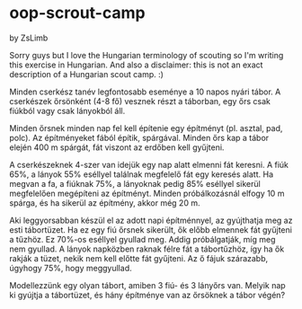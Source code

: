 # oop-scrout-camp
by ZsLimb

Sorry guys but I love the Hungarian terminology of scouting so I&#39;m writing this exercise in Hungarian.
And also a disclaimer: this is not an exact description of a Hungarian scout camp. :)

Minden cserkész tanév legfontosabb eseménye a 10 napos nyári tábor. A cserkészek őrsönként (4-8 fő)
vesznek részt a táborban, egy őrs csak fiúkból vagy csak lányokból áll.

Minden őrsnek minden nap fel kell építenie egy építményt (pl. asztal, pad, polc). Az építményeket fából
építik, spárgával. Minden őrs kap a tábor elején 400 m spárgát, fát viszont az erdőben kell gyűjteni.

A cserkészeknek 4-szer van idejük egy nap alatt elmenni fát keresni. A fiúk 65%, a lányok 55% eséllyel
találnak megfelelő fát egy keresés alatt. Ha megvan a fa, a fiúknak 75%, a lányoknak pedig 85% eséllyel
sikerül megfelelően megépíteni az építményt. Minden próbálkozásnál elfogy 10 m spárga, és ha sikerül
az építmény, akkor még 20 m.

Aki leggyorsabban készül el az adott napi építménnyel, az gyújthatja meg az esti tábortüzet. Ha ez egy
fiú őrsnek sikerült, ők előbb elmennek fát gyűjteni a tűzhöz. Ez 70%-os eséllyel gyullad meg. Addig
próbálgatják, míg meg nem gyullad. A lányok napközben raknak félre fát a tábortűzhöz, így ha ők rakják
a tüzet, nekik nem kell előtte fát gyűjteni. Az ő fájuk szárazabb, úgyhogy 75%, hogy meggyullad.

Modellezzünk egy olyan tábort, amiben 3 fiú- és 3 lányőrs van.
Melyik nap ki gyújtja a tábortüzet, és hány építménye van az őrsöknek a tábor végén?
